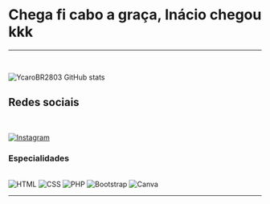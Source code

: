 # Chega fi cabo a graça, Inácio chegou kkk

---

<br>
<div style="pading-left=100px">

![YcaroBR2803 GitHub stats](https://github-readme-stats.vercel.app/api?username=Lanseikkk&show_icons=true&theme=dracula)
 
 </div>

## Redes sociais
<br>

[![Instagram](https://img.shields.io/badge/Reddit-FF4500?style=for-the-badge&logo=reddit&logoColor=white)](https://www.reddit.com/user/Ya_ATaRi)
<br>

### Especialidades

<div style="display: inline_block"><br/> 

<img alt="HTML" src="https://img.shields.io/badge/HTML5-E34F26?style=for-the-badge&logo=html5&logoColor=white" />
<img alt="CSS" src= "https://img.shields.io/badge/CSS-239120?&style=for-the-badge&logo=css3&logoColor=white">
<img alt="PHP" src= "https://img.shields.io/badge/PHP-777BB4?style=for-the-badge&logo=php&logoColor=white">
<img alt="Bootstrap" src= "https://img.shields.io/badge/Bootstrap-563D7C?style=for-the-badge&logo=bootstrap&logoColor=white">
<img alt="Canva" src= "https://img.shields.io/badge/Canva-%2300C4CC.svg?&style=for-the-badge&logo=Canva&logoColor=white">
</div>

---


